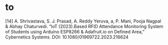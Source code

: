 # to

[14] A. Shrivastava, S. J. Prasad, A. Reddy Yeruva, a, P. Mani, Pooja Nagpal & Abhay Chaturvedi. “IoT (2023).Based RFID Attendance Monitoring System of Students using Arduino ESP8266 & Adafruit.io on Defined Area,” Cybernetics Systems. DOI: 10.1080/01969722.2023.216624